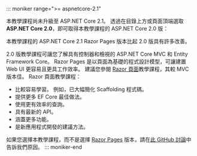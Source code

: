 ::: moniker range=">= aspnetcore-2.1"

本教學課程尚未升級至 ASP.NET Core 2.1。 透過在目錄上方或頁面頂端選取 **ASP.NET Core 2.0**，即可取得本教學課程的 ASP.NET Core 2.0 版：

本教學課程的 ASP.NET Core 2.1 Razor Pages 版本比起 2.0 版具有許多改善。

2.0 版教學課程可讓您了解具有控制器和檢視的 ASP.NET Core MVC 和 Entity Framework Core。 Razor Pages 是以頁面為基礎的程式設計模型，可讓建置 Web UI 更容易且更具工作效率。 建議您參閱 [Razor 頁面](xref:data/ef-rp/intro)教學課程，其較 MVC 版本佳。 Razor 頁面教學課程：

* 比較容易學習。 例如，已大幅簡化 Scaffolding 程式碼。
* 提供更多 EF Core 最佳做法。
* 使用更有效率的查詢。
* 具有最新的 API。
* 涵蓋更多功能。
* 是新應用程式開發的建議方法。

如果您選擇本教學課程，而不是選擇 [Razor Pages](xref:data/ef-rp/intro) 版本，請在[此 GitHub 討論](https://github.com/aspnet/Docs/issues/6146)中告訴我們原因。
::: moniker-end
